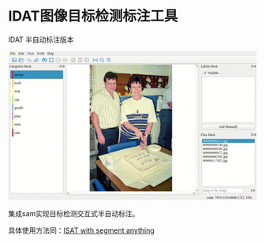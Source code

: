 # IDAT图像目标检测标注工具
IDAT 半自动标注版本

![IDAT](example/demo/半自动标注.gif)

集成sam实现目标检测交互式半自动标注。

具体使用方法同：[ISAT with segment anything](https://github.com/yatengLG/ISAT_with_segment_anything)